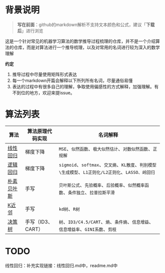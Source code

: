 # 背景说明
> **写在前面**：github的markdown解析不支持文本颜色和公式，建议「**下载后**」进行浏览

这是一个针对常见的机器学习算法的数学推导过程梳理的仓库，并不是一个介绍算法的仓库，而是对算法进行一个推导梳理，以及对常用的名词进行较为深入的数学理解

**约定**
1. 推导过程中尽量使用矩阵形式表达
2. 每一个markdown开篇会解释以下所列所有名词，尽量通俗易懂
3. 表达的过程中有很多自己的理解，争取使用偏感性的方式解释，加强理解。有不到位的地方，欢迎来提issue。

# 算法列表
算法     | 算法原理代码实现   |  名词解释
----     | ----     | ----
[线性回归](线性回归.md)  | 梯度下降   |`MSE`、`似然函数`、`极大似然估计`、`对数似然函数`、`正规解`
[逻辑回归](逻辑回归.md)  | 梯度下降   |`sigmoid`、`softmax`、`交叉熵`、`KL散度`、`判别模型\生成模型`、`L1正则化/L2正则化`、`LASSO、岭回归`
[朴素贝叶斯](朴素贝叶斯.md)  | 手写   |`贝叶斯公式`、`先验概率`、`后验概率`、`似然概率函数`、`条件独立`、`拉普拉斯平滑`
[K近邻](K近邻.md)  | 手写   |`kd树`、`R树`
[决策树](决策树.md)  | 手写（ID3、CART）   |`树`、`ID3/C4.5/CART`、`熵`、`条件熵`、`信息增益`、`信息增益率`、`GINI系数`、`剪枝`
# TODO
线性回归：补充实现链接：线性回归.md中，readme.md中